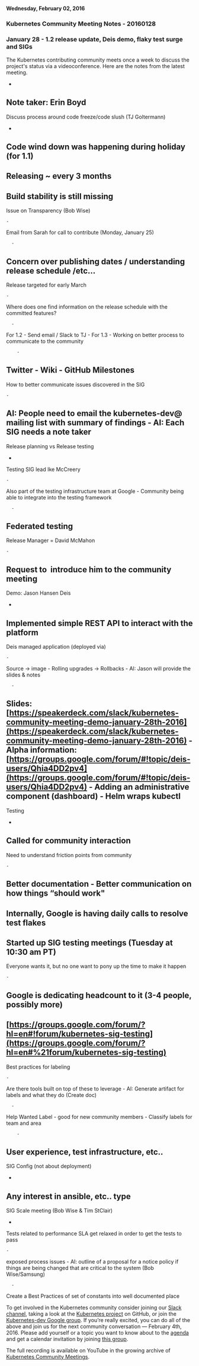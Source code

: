#### Wednesday, February 02, 2016 
### Kubernetes Community Meeting Notes - 20160128 
### January 28 - 1.2 release update, Deis demo, flaky test surge and SIGs
  
The Kubernetes contributing community meets once a week to discuss the project's status via a videoconference. Here are the notes from the latest meeting.  
  

- 
Note taker: Erin Boyd
- 
Discuss process around code freeze/code slush (TJ Goltermann)

  - 
Code wind down was happening during holiday (for 1.1)
  - 
Releasing ~ every 3 months
  - 
Build stability is still missing 
  - 
Issue on Transparency (Bob Wise)

    - 
Email from Sarah for call to contribute (Monday, January 25)

      - 
Concern over publishing dates / understanding release schedule /etc…
  - 
Release targeted for early March

    - 
Where does one find information on the release schedule with the committed features?

      - 
For 1.2 - Send email / Slack to TJ 
      - 
For 1.3 - Working on better process to communicate to the community

        - 
Twitter
        - 
Wiki
        - 
GitHub Milestones
  - 
How to better communicate issues discovered in the SIG

    - 
AI: People need to email the kubernetes-dev@ mailing list with summary of findings
    - 
AI: Each SIG needs a note taker
- 
Release planning vs Release testing

  - 
Testing SIG lead Ike McCreery 

    - 
Also part of the testing infrastructure team at Google
    - 
Community being able to integrate into the testing framework

      - 
Federated testing
  - 
Release Manager = David McMahon

    - 
Request to &nbsp;introduce him to the community meeting
- 
Demo: Jason Hansen Deis

  - 
Implemented simple REST API to interact with the platform
  - 
Deis managed application (deployed via)

    - 
Source -\> image
    - 
Rolling upgrades -\> Rollbacks
    - 
AI: Jason will provide the slides & notes

      - 
Slides: [https://speakerdeck.com/slack/kubernetes-community-meeting-demo-january-28th-2016](https://speakerdeck.com/slack/kubernetes-community-meeting-demo-january-28th-2016)
      - 
Alpha information: [https://groups.google.com/forum/#!topic/deis-users/Qhia4DD2pv4](https://groups.google.com/forum/#!topic/deis-users/Qhia4DD2pv4)
    - 
Adding an administrative component (dashboard)
    - 
Helm wraps kubectl
- 
Testing

  - 
Called for community interaction
  - 
Need to understand friction points from community

    - 
Better documentation
    - 
Better communication on how things “should work"
  - 
Internally, Google is having daily calls to resolve test flakes
  - 
Started up SIG testing meetings (Tuesday at 10:30 am PT)
  - 
Everyone wants it, but no one want to pony up the time to make it happen

    - 
Google is dedicating headcount to it (3-4 people, possibly more)
  - 
[https://groups.google.com/forum/?hl=en#!forum/kubernetes-sig-testing](https://groups.google.com/forum/?hl=en#%21forum/kubernetes-sig-testing)
- 
Best practices for labeling

    - 
Are there tools built on top of these to leverage
    - 
AI: Generate artifact for labels and what they do (Create doc)

      - 
Help Wanted Label - good for new community members
      - 
Classify labels for team and area

        - 
User experience, test infrastructure, etc..
- 
SIG Config (not about deployment)

  - 
Any interest in ansible, etc.. type 
- 
SIG Scale meeting (Bob Wise & Tim StClair)

  - 
Tests related to performance SLA get relaxed in order to get the tests to pass

    - 
exposed process issues
    - 
AI: outline of a proposal for a notice policy if things are being changed that are critical to the system (Bob Wise/Samsung)

      - 
Create a Best Practices of set of constants into well documented place

  

To get involved in the Kubernetes community consider joining our [Slack channel](http://slack.k8s.io/), taking a look at the [Kubernetes project](https://github.com/kubernetes/) on GitHub, or join the [Kubernetes-dev Google group](https://groups.google.com/forum/#!forum/kubernetes-dev). If you’re really excited, you can do all of the above and join us for the next community conversation — February 4th, 2016. Please add yourself or a topic you want to know about to the [agenda](https://docs.google.com/document/d/1VQDIAB0OqiSjIHI8AWMvSdceWhnz56jNpZrLs6o7NJY/edit) and get a calendar invitation by joining [this group](https://groups.google.com/forum/#!forum/kubernetes-community-video-chat).  
  
The full recording is available on YouTube in the growing archive of [Kubernetes Community Meetings](https://www.youtube.com/playlist?list=PL69nYSiGNLP1pkHsbPjzAewvMgGUpkCnJ). 